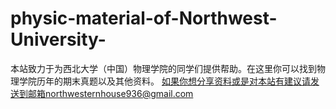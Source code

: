 # physic-material-of-Northwest-University-
本站致力于为西北大学（中国）物理学院的同学们提供帮助。在这里你可以找到物理学院历年的期末真题以及其他资料。
如果你想分享资料或是对本站有建议请发送到邮箱northwesternhouse936@gmail.com
